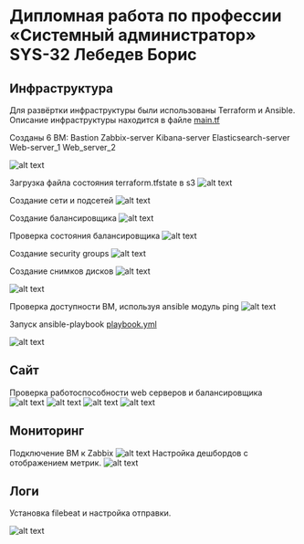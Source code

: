 # Дипломная работа по профессии «Системный администратор» SYS-32 Лебедев Борис
## Инфраструктура

Для развёртки инфраструктуры были использованы Terraform и Ansible.
Описание инфраструктуры находится в файле [main.tf](https://github.com/bris91/diplom/blob/48976e36562e6dc17839aafbabada44bfeb9abcb/terraform_netology/main.tf)

Созданы 6 ВМ:
Bastion
Zabbix-server
Kibana-server
Elasticsearch-server
Web-server_1
Web_server_2

![alt text](https://github.com/bris91/diplom/blob/da859e331743cfdeea3bb7418aaf10a6728139e6/images/vm.png)

Загрузка файла состояния terraform.tfstate в s3
![alt text](https://github.com/bris91/diplom/blob/da859e331743cfdeea3bb7418aaf10a6728139e6/images/bucket.png)

Создание сети и подсетей
![alt text](https://github.com/bris91/diplom/blob/da859e331743cfdeea3bb7418aaf10a6728139e6/images/network.png)

Создание балансировщика
![alt text](https://github.com/bris91/diplom/blob/da859e331743cfdeea3bb7418aaf10a6728139e6/images/alblb.png)

Проверка состояния балансировщика
![alt text](https://github.com/bris91/diplom/blob/da859e331743cfdeea3bb7418aaf10a6728139e6/images/alblb_health.png)

Создание security groups
![alt text](https://github.com/bris91/diplom/blob/da859e331743cfdeea3bb7418aaf10a6728139e6/images/security_group.png)

Создание снимков дисков
![alt text](https://github.com/bris91/diplom/blob/da859e331743cfdeea3bb7418aaf10a6728139e6/images/snapshot.png)

![alt text](https://github.com/bris91/diplom/blob/da859e331743cfdeea3bb7418aaf10a6728139e6/images/cloud.png)


Проверка доступности ВМ, используя ansible модуль ping
![alt text](https://github.com/bris91/diplom/blob/da859e331743cfdeea3bb7418aaf10a6728139e6/images/ping.png)

Запуск ansible-playbook [playbook.yml](https://github.com/bris91/diplom/blob/da859e331743cfdeea3bb7418aaf10a6728139e6/ansible_netology/playbook.yml)

![alt text](https://github.com/bris91/diplom/blob/da859e331743cfdeea3bb7418aaf10a6728139e6/images/ansible_finish.png)

## Сайт

Проверка работоспособности web серверов и балансировщика 
![alt text](https://github.com/bris91/diplom/blob/da859e331743cfdeea3bb7418aaf10a6728139e6/images/curl_web_1.png)
![alt text](https://github.com/bris91/diplom/blob/da859e331743cfdeea3bb7418aaf10a6728139e6/images/curl_web_2.png)
![alt text](https://github.com/bris91/diplom/blob/da859e331743cfdeea3bb7418aaf10a6728139e6/images/web_1.png)
![alt text](https://github.com/bris91/diplom/blob/da859e331743cfdeea3bb7418aaf10a6728139e6/images/web_2.png)


## Мониторинг

Подключение ВМ к Zabbix
![alt text](https://github.com/bris91/diplom/blob/da859e331743cfdeea3bb7418aaf10a6728139e6/images/zabbix_1.png)
Настройка дешбордов с отображением метрик.
![alt text](https://github.com/bris91/diplom/blob/da859e331743cfdeea3bb7418aaf10a6728139e6/images/zabbix_2.png)

## Логи

Установка filebeat и настройка отправки.

![alt text](https://github.com/bris91/diplom/blob/da859e331743cfdeea3bb7418aaf10a6728139e6/images/elasticsearch.png)
